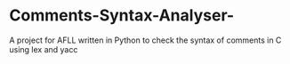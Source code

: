 # Comments-Syntax-Analyser-
A project for AFLL written in Python to check the syntax of comments in C using lex and yacc
